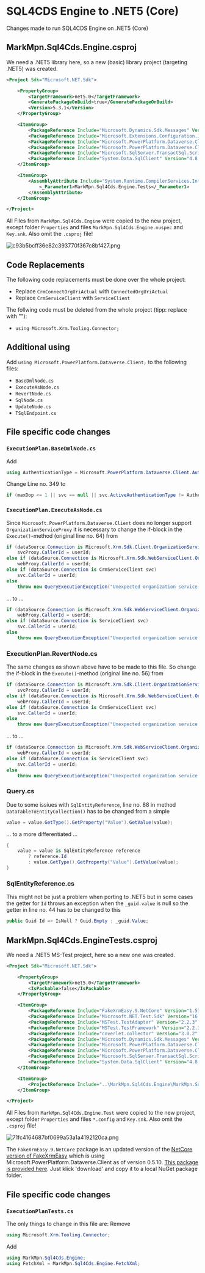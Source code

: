 # SQL4CDS Engine to .NET5 (Core)

Changes made to run SQL4CDS Engine on .NET5 (Core)

## MarkMpn.Sql4Cds.Engine.csproj
We need a .NET5 library here, so a new (basic) library project (targeting .NET5) was created.
```xml
<Project Sdk="Microsoft.NET.Sdk">

	<PropertyGroup>
		<TargetFramework>net5.0</TargetFramework>
		<GeneratePackageOnBuild>true</GeneratePackageOnBuild>
		<Version>5.3.1</Version>
	</PropertyGroup>

	<ItemGroup>
		<PackageReference Include="Microsoft.Dynamics.Sdk.Messages" Version="0.5.10" />
		<PackageReference Include="Microsoft.Extensions.Configuration.Json" Version="5.0.0" />
		<PackageReference Include="Microsoft.PowerPlatform.Dataverse.Client" Version="0.5.10" />
		<PackageReference Include="Microsoft.PowerPlatform.Dataverse.Client.Dynamics" Version="0.5.10" />
		<PackageReference Include="Microsoft.SqlServer.TransactSql.ScriptDom" Version="150.4897.1" />
		<PackageReference Include="System.Data.SqlClient" Version="4.8.3" />
	</ItemGroup>

	<ItemGroup>
		<AssemblyAttribute Include="System.Runtime.CompilerServices.InternalsVisibleToAttribute">
			<_Parameter1>MarkMpn.Sql4Cds.Engine.Tests</_Parameter1>
		</AssemblyAttribute>
	</ItemGroup>

</Project>
```
All Files from `MarkMpn.Sql4Cds.Engine` were copied to the new project, except folder `Properties` and files `MarkMpn.Sql4Cds.Engine.nuspec` and `Key.snk`. Also omit the `.csproj` file!

![c93b5bcff36e82c393770f367c8bf427.png](Assets/c93b5bcff36e82c393770f367c8bf427.png)

## Code Replacements
The following code replacements must be done over the whole project:
- Replace `CrmConnectOrgUriActual` with `ConnectedOrgUriActual`
- Replace `CrmServiceClient` with `ServiceClient` 

The follwing code must be deleted from the whole project (tipp: replace with ""):
- `using Microsoft.Xrm.Tooling.Connector;`

## Additional using
Add `using Microsoft.PowerPlatform.Dataverse.Client;` to the following files:
- `BaseDmlNode.cs`
- `ExecuteAsNode.cs`
- `RevertNode.cs`
- `SqlNode.cs`
- `UpdateNode.cs`
- `TSqlEndpoint.cs`

## File specific code changes
### `ExecutionPlan.BaseDmlNode.cs`
Add 
```csharp
using AuthenticationType = Microsoft.PowerPlatform.Dataverse.Client.AuthenticationType;
```
Change Line no. 349 to 
```csharp
if (maxDop <= 1 || svc == null || svc.ActiveAuthenticationType != AuthenticationType.OAuth)
```
### `ExecutionPlan.ExecuteAsNode.cs`
Since `Microsoft.PowerPlatform.Dataverse.Client` does no longer support `OrganizationServiceProxy` it is necessary to change the if-block in the `Execute()`-method (original line no. 64) from
```csharp
if (dataSource.Connection is Microsoft.Xrm.Sdk.Client.OrganizationServiceProxy svcProxy)
    svcProxy.CallerId = userId;
else if (dataSource.Connection is Microsoft.Xrm.Sdk.WebServiceClient.OrganizationWebProxyClient webProxy)
    webProxy.CallerId = userId;
else if (dataSource.Connection is CrmServiceClient svc)
    svc.CallerId = userId;
else
    throw new QueryExecutionException("Unexpected organization service type");
```
… to …
```csharp
if (dataSource.Connection is Microsoft.Xrm.Sdk.WebServiceClient.OrganizationWebProxyClient webProxy)
    webProxy.CallerId = userId;
else if (dataSource.Connection is ServiceClient svc)
    svc.CallerId = userId;
else
    throw new QueryExecutionException("Unexpected organization service type");
```
### ExecutionPlan.RevertNode.cs
The same changes as shown above have to be made to this file. So change the if-block in the `Execute()`-method (original line no. 56) from 
```csharp
if (dataSource.Connection is Microsoft.Xrm.Sdk.Client.OrganizationServiceProxy svcProxy)
    svcProxy.CallerId = userId;
else if (dataSource.Connection is Microsoft.Xrm.Sdk.WebServiceClient.OrganizationWebProxyClient webProxy)
    webProxy.CallerId = userId;
else if (dataSource.Connection is CrmServiceClient svc)
    svc.CallerId = userId;
else
    throw new QueryExecutionException("Unexpected organization service type");
```
… to …
```csharp
if (dataSource.Connection is Microsoft.Xrm.Sdk.WebServiceClient.OrganizationWebProxyClient webProxy)
    webProxy.CallerId = userId;
else if (dataSource.Connection is ServiceClient svc)
    svc.CallerId = userId;
else
    throw new QueryExecutionException("Unexpected organization service type");
```
### Query.cs
Due to some issiues with `SqlEntityReference`, line no. 88 in method `DataTableToEntityCollection()` has to be changed from a simple
```csharp
value = value.GetType().GetProperty("Value").GetValue(value);
```
… to a more differentiated …
```csharp
{
    value = value is SqlEntityReference reference
        ? reference.Id 
        : value.GetType().GetProperty("Value").GetValue(value);
}
```
### SqlEntityReference.cs
This might not be just a problem when porting to .NET5 but in some cases the getter for `Id` throws an exception when the `_guid.value` is null so the getter in line no. 44 has to be changed to this
```csharp
public Guid Id => IsNull ? Guid.Empty : _guid.Value;
```

## MarkMpn.Sql4Cds.EngineTests.csproj
We need a .NET5 MS-Test project, here so a new one was created.
```xml
<Project Sdk="Microsoft.NET.Sdk">

	<PropertyGroup>
		<TargetFramework>net5.0</TargetFramework>
		<IsPackable>false</IsPackable>
	</PropertyGroup>

	<ItemGroup>
		<PackageReference Include="FakeXrmEasy.9.NetCore" Version="1.57.10" />
		<PackageReference Include="Microsoft.NET.Test.Sdk" Version="16.9.4" />
		<PackageReference Include="MSTest.TestAdapter" Version="2.2.3" />
		<PackageReference Include="MSTest.TestFramework" Version="2.2.3" />
		<PackageReference Include="coverlet.collector" Version="3.0.2" />
		<PackageReference Include="Microsoft.Dynamics.Sdk.Messages" Version="0.5.10" />
		<PackageReference Include="Microsoft.PowerPlatform.Dataverse.Client" Version="0.5.10" />
		<PackageReference Include="Microsoft.PowerPlatform.Dataverse.Client.Dynamics" Version="0.5.10" />
		<PackageReference Include="Microsoft.SqlServer.TransactSql.ScriptDom" Version="150.4897.1" />
		<PackageReference Include="System.Data.SqlClient" Version="4.8.3" />
	</ItemGroup>

	<ItemGroup>
		<ProjectReference Include="..\MarkMpn.Sql4Cds.Engine\MarkMpn.Sql4Cds.Engine.csproj" />
	</ItemGroup>

</Project>
```
All Files from `MarkMpn.Sql4Cds.Engine.Test` were copied to the new project, except folder `Properties` and files `*.config` and `Key.snk`. Also omit the `.csproj` file!

![71fc4164687bf0699a53a1a4192120ca.png](Assets/71fc4164687bf0699a53a1a4192120ca.png)

The `FakeXrmEasy.9.NetCore` package is an updated version of the [NetCore version of FakeXrmEasy](https://github.com/rentready/fake-xrm-easy/tree/master/FakeXrmEasy.9.NetCore) which is using Microsoft.PowerPlatform.Dataverse.Client as of version 0.5.10. [This package is provided here](https://github.com/miseeger/Dataverse.Sql/blob/main/Local.Nugets/FakeXrmEasy.9.NetCore.1.57.10.nupkg). Just klick 'download' and copy it to a local NuGet package folder.

## File specific code changes
### `ExecutionPlanTests.cs`
The only things to change in this file are:
Remove
```csharp
using Microsoft.Xrm.Tooling.Connector;
```
Add
```csharp
using MarkMpn.Sql4Cds.Engine;
using FetchXml = MarkMpn.Sql4Cds.Engine.FetchXml;
```
